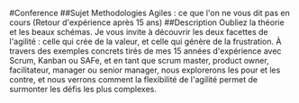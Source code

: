 #Conference
##Sujet 
Methodologies Agiles : ce que l'on ne vous dit pas en cours (Retour d'expérience après 15 ans)
##Description
Oubliez la théorie et les beaux schémas. Je vous invite à découvrir les deux facettes de l'agilité : celle qui crée de la valeur, et celle qui génère de la frustration. À travers des exemples concrets tirés de mes 15 années d'expérience avec Scrum, Kanban ou SAFe, et en tant que scrum master, product owner, facilitateur, manager ou senior manager, nous explorerons les pour et les contre, et nous verrons comment la flexibilité de l'agilité permet de surmonter les défis les plus complexes.
